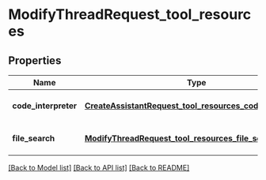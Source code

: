 # ModifyThreadRequest_tool_resources
## Properties

| Name | Type | Description | Notes |
|------------ | ------------- | ------------- | -------------|
| **code\_interpreter** | [**CreateAssistantRequest_tool_resources_code_interpreter**](CreateAssistantRequest_tool_resources_code_interpreter.md) |  | [optional] [default to null] |
| **file\_search** | [**ModifyThreadRequest_tool_resources_file_search**](ModifyThreadRequest_tool_resources_file_search.md) |  | [optional] [default to null] |

[[Back to Model list]](../README.md#documentation-for-models) [[Back to API list]](../README.md#documentation-for-api-endpoints) [[Back to README]](../README.md)

